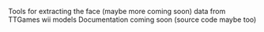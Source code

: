 Tools for extracting the face (maybe more coming soon) data from TTGames wii models
Documentation coming soon
(source code maybe too)
